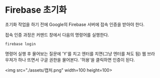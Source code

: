 # Firebase 초기화

초기화 작업을 하기 전에 Google의 Firebase 서버에 접속 인증을 받아야 한다.

접속 인증 과정은 커맨드 창에서 다음의 명령어를 실행한다.

```
firebase login
```

명령어 실행 후 물어보는 질문에 'Y'를 치고 엔터를 치면\(그냥 엔터를 쳐도 됨\) 웹 브라우져가 하나 뜨면서 구글 권한을 물어본다. '허용'을 클릭하면 인증이 된다.

&lt;img src=".\/assets\/캡처.png" width=100 height=100&gt;





